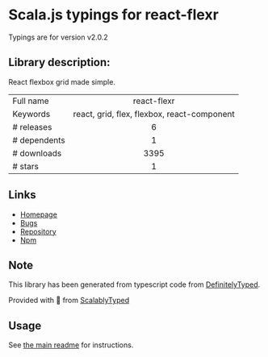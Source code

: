 
# Scala.js typings for react-flexr

Typings are for version v2.0.2

## Library description:
React flexbox grid made simple.

|                    |                 |
| ------------------ | :-------------: |
| Full name          | react-flexr |
| Keywords           | react, grid, flex, flexbox, react-component |
| # releases         | 6 |
| # dependents       | 1 |
| # downloads        | 3395 |
| # stars            | 1 |

## Links
- [Homepage](https://github.com/kodyl/react-flexr#readme)
- [Bugs](https://github.com/kodyl/react-flexr/issues)
- [Repository](https://github.com/kodyl/react-flexr)
- [Npm](https://www.npmjs.com/package/react-flexr)
    


## Note
This library has been generated from typescript code from [DefinitelyTyped](https://definitelytyped.org).

Provided with :purple_heart: from [ScalablyTyped](https://github.com/oyvindberg/ScalablyTyped)

## Usage
See [the main readme](../../readme.md) for instructions.


